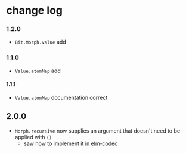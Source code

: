 # change log

### 1.2.0

  - `Bit.Morph.value` add

### 1.1.0

  - `Value.atomMap` add

#### 1.1.1

  - `Value.atomMap` documentation correct

## 2.0.0

  - `Morph.recursive` now supplies an argument that doesn't need to be applied with `()`
      - saw how to implement it [in elm-codec](https://github.com/miniBill/elm-codec/blob/2.0.0/src/Codec.elm#L866)
